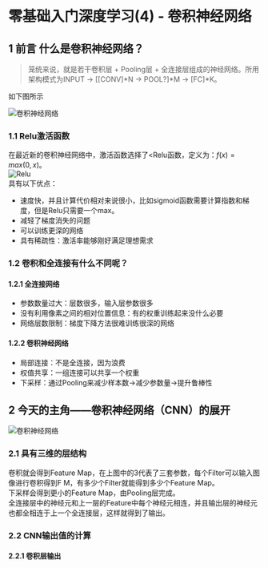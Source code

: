# 零基础入门深度学习(4) - 卷积神经网络 
## 1 前言 什么是卷积神经网络？
> 笼统来说，就是若干卷积层 + Pooling层 + 全连接层组成的神经网络。所用架构模式为INPUT -> [[CONV]*N -> POOL?]*M -> [FC]*K。  

如下图所示  

![卷积神经网络](https://img-blog.csdnimg.cn/936c0687934e46edb2f449af4fce2688.jpeg#pic_center)

### 1.1 Relu激活函数
在最近新的卷积神经网络中，激活函数选择了<</mark>Relu函数</mark>，定义为：$f(x) = max(0,x)$。  
![Relu](https://img-blog.csdnimg.cn/7dfc8df604914becbe0218aa43ba97a8.jpeg#pic_center)  
具有以下优点： 
- 速度快，并且计算代价相对来说很小，比如sigmoid函数需要计算指数和梯度，但是Relu只需要一个max。
- 减轻了梯度消失的问题
- 可以训练更深的网络
- 具有稀疏性：激活率能够刚好满足理想需求  
### 1.2 卷积和全连接有什么不同呢？  
#### 1.2.1 全连接网络  
- 参数数量过大：层数很多，输入层参数很多
- 没有利用像素之间的相对位置信息：有的权重训练起来没什么必要
- 网络层数限制：梯度下降方法很难训练很深的网络  
#### 1.2.2 卷积神经网络  
- 局部连接：不是全连接，因为浪费
- 权值共享：一组连接可以共享一个权重
- 下采样：通过Pooling来减少样本数->减少参数量->提升鲁棒性  
## 2 今天的主角——卷积神经网络（CNN）的展开  
![卷积神经网络](https://img-blog.csdnimg.cn/936c0687934e46edb2f449af4fce2688.jpeg#pic_center)  
### 2.1 具有三维的层结构  
卷积就会得到Feature Map，在上图中的3代表了三套参数，每个Filter可以输入图像进行卷积得到F M，有多少个Filter就能得到多少个Feature Map。  
下采样会得到更小的Feature Map，由Pooling层完成。  
全连接层中的神经元和上一层的Feature中每个神经元相连，并且输出层的神经元也都全相连于上一个全连接层，这样就得到了输出。  
### 2.2 CNN输出值的计算  

#### 2.2.1 卷积层输出




